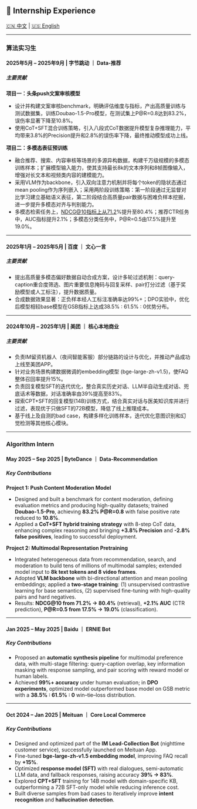 ## 💼 Internship Experience

[🇨🇳 中文](#-算法实习生) | [🇺🇸 English](#-algorithm-intern)

---

### **算法实习生**

#### **2025年5月 – 2025年9月 | 字节跳动 ｜ Data-推荐**

##### 主要贡献
**项目一：头条push文案审核模型**
- 设计并构建文案审核benchmark，明确评估维度与指标，产出高质量训练与测试数据集，训练Doubao-1.5-Pro模型，在测试集上P@R=0.8达到83.2%，误伤率显著下降至10.8%。
- 使用CoT+SFT混合训练策略，引入八段式CoT数据提升模型复杂推理能力，平均带来3.8%的Precision提升和2.8%的误伤率下降，最终推动模型成功上线。

**项目二：多模态表征预训练**
- 融合推荐、搜索、内容审核等场景的多源异构数据，构建千万级规模的多模态训练样本；扩展模型输入能力，使其支持最长8k的文本序列和8帧图像输入，增强对长文本和视频类内容的建模能力。
- 采用VLM作为backbone，引入双向注意力机制并将每个token的隐状态通过mean pooling作为序列嵌入；采用两阶段训练策略：第一阶段通过无监督对比学习建立基础语义表征，第二阶段结合高质量pair数据与困难负样本挖掘，进一步提升多模态对齐与判别能力。
- 多模态检索任务上，NDCG@10指标上从71.2%提升至80.4%；推荐CTR任务中，AUC指标提升2.1%；多模态分类任务中，P@R=0.5由17.5%提升至19.0%。

---

#### **2025年1月 – 2025年5月 | 百度 ｜ 文心一言**

##### 主要贡献
- 提出高质量多模态偏好数据自动合成方案，设计多轮过滤机制：query-caption重合度筛选、图片重要信息掩码与回复采样、pair打分过滤（基于奖励模型或人工标注），提升数据质量。
- 合成数据效果显著：正负样本经人工标注准确率达99%+；DPO实验中，优化后模型相较base模型在GSB指标上达成38.5% : 61.5% : 0优势分布。

---

#### **2024年10月 – 2025年1月 | 美团 ｜ 核心本地商业**

##### 主要贡献
- 负责IM留资机器人（夜间智能客服）部分链路的设计与优化，并推动产品成功上线至美团APP。
- 针对业务场景构建数据微调的embedding模型 (bge-large-zh-v1.5)，使FAQ整体召回率提升15%。
- 负责回复模型SFT的迭代优化，整合真实历史对话、LLM半自动生成对话、兜底话术等数据，对话准确率由39%提高至83%。
- 探索CPT+SFT的回复模型(14B)训练方式，结合真实对话与医美知识库并进行过滤，表现优于只做SFT的72B模型，降低了线上推理成本。
- 基于线上及自测的bad case，构建多样化训练样本，迭代优化意图识别和幻觉检测等其他核心模块。

---

### **Algorithm Intern**

#### **May 2025 – Sep 2025 | ByteDance ｜ Data-Recommendation**

##### Key Contributions
**Project 1: Push Content Moderation Model**
- Designed and built a benchmark for content moderation, defining evaluation metrics and producing high-quality datasets; trained **Doubao-1.5-Pro**, achieving **83.2% P@R=0.8** with false positive rate reduced to **10.8%**.
- Applied a **CoT+SFT hybrid training strategy** with 8-step CoT data, enhancing complex reasoning and bringing **+3.8% Precision** and **-2.8% false positives**, leading to successful deployment.

**Project 2: Multimodal Representation Pretraining**
- Integrated heterogeneous data from recommendation, search, and moderation to build tens of millions of multimodal samples; extended model input to **8k text tokens and 8 video frames**.
- Adopted **VLM backbone** with bi-directional attention and mean pooling embeddings; applied a **two-stage training**: (1) unsupervised contrastive learning for base semantics, (2) supervised fine-tuning with high-quality pairs and hard negatives.
- Results: **NDCG@10 from 71.2% → 80.4%** (retrieval), **+2.1% AUC** (CTR prediction), **P@R=0.5 from 17.5% → 19.0%** (classification).

---

#### **Jan 2025 – May 2025 | Baidu ｜ ERNIE Bot**

##### Key Contributions
- Proposed an **automatic synthesis pipeline** for multimodal preference data, with multi-stage filtering: query–caption overlap, key information masking with response sampling, and pair scoring with reward model or human labels.
- Achieved **99%+ accuracy** under human evaluation; in **DPO experiments**, optimized model outperformed base model on GSB metric with a **38.5% : 61.5% : 0** win–tie–loss distribution.

---

#### **Oct 2024 – Jan 2025 | Meituan ｜ Core Local Commerce**

##### Key Contributions
- Designed and optimized part of the **IM Lead-Collection Bot** (nighttime customer service), successfully launched on Meituan App.
- Fine-tuned **bge-large-zh-v1.5 embedding model**, improving FAQ recall by **+15%**.
- Optimized **response model (SFT)** with real dialogues, semi-automatic LLM data, and fallback responses, raising accuracy **39% → 83%**.
- Explored **CPT+SFT** training for 14B model with domain-specific KB, outperforming a 72B SFT-only model while reducing inference cost.
- Built diverse samples from bad cases to iteratively improve **intent recognition** and **hallucination detection**.
